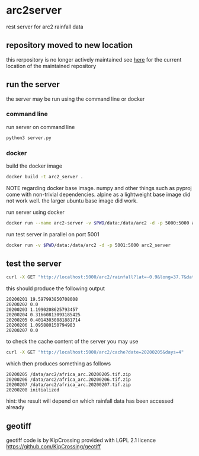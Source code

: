 # arc2server
rest server for arc2 rainfall data

## repository moved to new location

this rerpository is no longer actively maintained
see [here](https://github.com/etherisc/arc2-server) for the current location of the maintained repository  

## run the server

the server may be run using the command line or docker

### command line

run server on command line

``` bash
python3 server.py
```

### docker

build the docker image

``` bash
docker build -t arc2_server .
```

NOTE regarding docker base image. numpy and other things such as pyproj come with non-trivial dependencies.
alpine as a lightweight base image did not work well. the larger ubuntu base image did work.

run server using docker

``` bash
docker run --name arc2-server -v $PWD/data:/data/arc2 -d -p 5000:5000 arc2_server
```

run test server in parallel on port 5001
``` bash
docker run -v $PWD/data:/data/arc2 -d -p 5001:5000 arc2_server
```

## test the server

``` bash
curl -X GET "http://localhost:5000/arc2/rainfall?lat=-0.9&long=37.7&date=20200201&days=7"
```

this should produce the following output

```
20200201 19.597993850708008
20200202 0.0
20200203 1.1990208625793457
20200204 0.31660813093185425
20200205 0.40143030881881714
20200206 1.095880150794983
20200207 0.0
```

to check the cache content of the server you may use

``` bash
curl -X GET "http://localhost:5000/arc2/cache?date=20200205&days=4"
```

which then produces something as follows

```
20200205 /data/arc2/africa_arc.20200205.tif.zip
20200206 /data/arc2/africa_arc.20200206.tif.zip
20200207 /data/arc2/africa_arc.20200207.tif.zip
20200208 initialized
```

hint: the result will depend on which rainfall data has been accessed already

## geotiff

geotiff code is by KipCrossing provided with LGPL 2.1 licence
https://github.com/KipCrossing/geotiff
